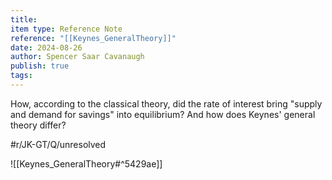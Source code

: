 ```yaml
---
title: 
item type: Reference Note
reference: "[[Keynes_GeneralTheory]]"
date: 2024-08-26
author: Spencer Saar Cavanaugh
publish: true
tags: 
---
```

How, according to the classical theory, did the rate of interest bring "supply and demand for savings" into equilibrium? And how does Keynes' general theory differ?

#r/JK-GT/Q/unresolved 

![[Keynes_GeneralTheory#^5429ae]]
